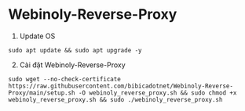 # Webinoly-Reverse-Proxy
1. Update OS
```shell
sudo apt update && sudo apt upgrade -y
```
2. Cài đặt Webinoly-Reverse-Proxy
```shell
sudo wget --no-check-certificate https://raw.githubusercontent.com/bibicadotnet/Webinoly-Reverse-Proxy/main/setup.sh -O webinoly_reverse_proxy.sh && sudo chmod +x webinoly_reverse_proxy.sh && sudo ./webinoly_reverse_proxy.sh
```
